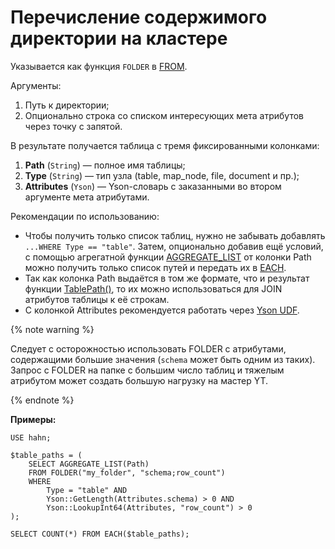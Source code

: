 
# Перечисление содержимого директории на кластере

Указывается как функция `FOLDER` в [FROM](../../select/from.md).

Аргументы:

1. Путь к директории;
2. Опционально строка со списком интересующих мета атрибутов через точку с запятой.

В результате получается таблица с тремя фиксированными колонками:

1. **Path** (`String`) — полное имя таблицы;
2. **Type** (`String`) — тип узла (table, map_node, file, document и пр.);
3. **Attributes** (`Yson`) — Yson-словарь с заказанными во втором аргументе мета атрибутами.

Рекомендации по использованию:

* Чтобы получить только список таблиц, нужно не забывать добавлять `...WHERE Type == "table"`. Затем, опционально добавив ещё условий, с помощью агрегатной функции [AGGREGATE_LIST](../../../builtins/aggregation.md#aggregate-list) от колонки Path можно получить только список путей и передать их в [EACH](#each).
* Так как колонка Path выдаётся в том же формате, что и результат функции [TablePath()](../../../builtins/basic.md#tablepath), то их можно использоваться для JOIN атрибутов таблицы к её строкам.
* C колонкой Attributes рекомендуется работать через [Yson UDF](../../../udf/list/yson.md).

{% note warning %}

Следует с осторожностью использовать FOLDER с атрибутами, содержащими большие значения (`schema` может быть одним из таких). Запрос с  FOLDER на папке с большим число таблиц и тяжелым атрибутом может создать большую нагрузку на мастер YT.

{% endnote %}

**Примеры:**

``` yql
USE hahn;

$table_paths = (
    SELECT AGGREGATE_LIST(Path)
    FROM FOLDER("my_folder", "schema;row_count")
    WHERE
        Type = "table" AND
        Yson::GetLength(Attributes.schema) > 0 AND
        Yson::LookupInt64(Attributes, "row_count") > 0
);

SELECT COUNT(*) FROM EACH($table_paths);
```
